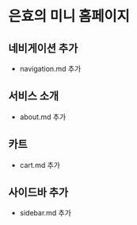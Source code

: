 # 은효의 미니 홈페이지

## 네비게이션 추가 
- navigation.md 추가

## 서비스 소개
- about.md 추가

## 카트
- cart.md 추가

## 사이드바 추가
- sidebar.md 추가